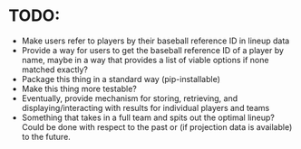 # TODO:
* Make users refer to players by their baseball reference ID in lineup data
* Provide a way for users to get the baseball reference ID of a player by name, maybe in a way that provides a list of viable options if none matched exactly?
* Package this thing in a standard way (pip-installable)
* Make this thing more testable?
* Eventually, provide mechanism for storing, retrieving, and displaying/interacting with results for individual players and teams
* Something that takes in a full team and spits out the optimal lineup? Could be done with respect to the past or (if projection data is available) to the future.
